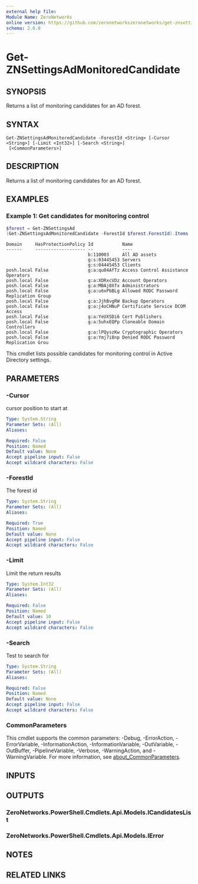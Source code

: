 ```yaml
---
external help file:
Module Name: ZeroNetworks
online version: https://github.com/zeronetworkszeronetworks/get-znsettingsadmonitoredcandidate
schema: 2.0.0
---
```


# Get-ZNSettingsAdMonitoredCandidate

## SYNOPSIS
Returns a list of monitoring candidates for an AD forest.

## SYNTAX

```
Get-ZNSettingsAdMonitoredCandidate -ForestId <String> [-Cursor <String>] [-Limit <Int32>] [-Search <String>]
 [<CommonParameters>]
```

## DESCRIPTION
Returns a list of monitoring candidates for an AD forest.

## EXAMPLES

### Example 1: Get candidates for monitoring control
```powershell
$forest = Get-ZNSettingsAd
(Get-ZNSettingsAdMonitoredCandidate -ForestId $forest.ForestId).Items
```

```output
Domain     HasProtectionPolicy Id           Name
------     ------------------- --           ----
                               b:110003     All AD assets
                               g:s:03445453 Servers
                               g:s:04445453 Clients
posh.local False               g:a:qu04AfTz Access Control Assistance Operators
posh.local False               g:a:XDRxcVDz Account Operators
posh.local False               g:a:MBAj0Xfx Administrators
posh.local False               g:a:u6xPbBLg Allowed RODC Password Replication Group
posh.local False               g:a:JjhBvgRW Backup Operators
posh.local False               g:a:j4oCHNuP Certificate Service DCOM Access
posh.local False               g:a:YeUXSDi6 Cert Publishers
posh.local False               g:a:5uhxEQPp Cloneable Domain Controllers
posh.local False               g:a:lPQyszKw Cryptographic Operators
posh.local False               g:a:Ymj7i8np Denied RODC Password Replication Grou
```

This cmdlet lists possible candidates for monitoring control in Active Directory settings.

## PARAMETERS

### -Cursor
cursor position to start at

```yaml
Type: System.String
Parameter Sets: (All)
Aliases:

Required: False
Position: Named
Default value: None
Accept pipeline input: False
Accept wildcard characters: False
```

### -ForestId
The forest id

```yaml
Type: System.String
Parameter Sets: (All)
Aliases:

Required: True
Position: Named
Default value: None
Accept pipeline input: False
Accept wildcard characters: False
```

### -Limit
Limit the return results

```yaml
Type: System.Int32
Parameter Sets: (All)
Aliases:

Required: False
Position: Named
Default value: 10
Accept pipeline input: False
Accept wildcard characters: False
```

### -Search
Test to search for

```yaml
Type: System.String
Parameter Sets: (All)
Aliases:

Required: False
Position: Named
Default value: None
Accept pipeline input: False
Accept wildcard characters: False
```

### CommonParameters
This cmdlet supports the common parameters: -Debug, -ErrorAction, -ErrorVariable, -InformationAction, -InformationVariable, -OutVariable, -OutBuffer, -PipelineVariable, -Verbose, -WarningAction, and -WarningVariable. For more information, see [about_CommonParameters](http://go.microsoft.com/fwlink/?LinkID=113216).

## INPUTS

## OUTPUTS

### ZeroNetworks.PowerShell.Cmdlets.Api.Models.ICandidatesList

### ZeroNetworks.PowerShell.Cmdlets.Api.Models.IError

## NOTES

## RELATED LINKS


